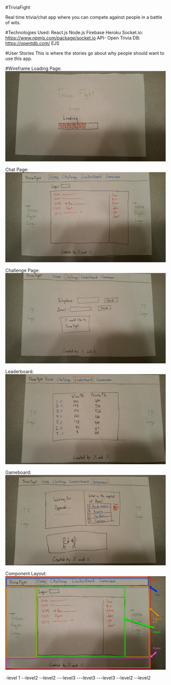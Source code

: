 #TriviaFight

Real time trivia/chat app where you can compete against people in a battle of wits.

#Technologies Used:
React.js
Node.js
Firebase
Heroku
Socket.io: https://www.npmjs.com/package/socket.io
API- Open Trivia DB: https://opentdb.com/
EJS

#User Stories
This is where the stories go about why people should want to use this app.

#Wireframe
Loading Page: ![Loading Page](/images/Wireframe1.jpg)

Chat Page: ![Chat Page](/images/Wireframe2.jpg)

Challenge Page: ![Alt Text](/images/Wireframe3.jpg)

Leaderboard: ![Alt Text](/images/Wireframe4.jpg)

Gameboard: ![Alt Text](/images/Wireframe5.jpg)

Component Layout: ![Alt Text](/images/ComponentLayout.png)

-level 1
--level2
--level2
---level3
---level3
---level3
--level2
--level2
